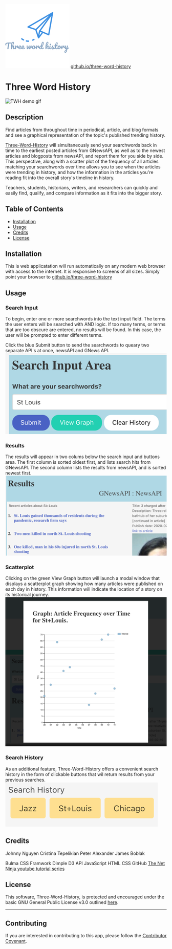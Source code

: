 ![TWH logo](./assets/TWHlogo.png)
[github.io/three-word-history](https//nguyenjohnnyt.github.io/three-word-history)

# Three Word History
![TWH demo gif](./assets/demo-assets/TWH_demo.gif)

## Description

Find articles from throughout time in periodical, article, and blog formats and see a graphical representation of the topic's published trending history.

[Three-Word-History](https//nguyenjohnnyt.github.io/three-word-history) will simultaneously send your searchwords back in time to the earliest posted articles from GNewsAPI, as well as to the newest articles and blogposts from newsAPI, and report them for you side by side.  This perspective, along with a scatter plot of the frequency of all articles matching your searchwords over time allows you to see when the articles were trending in history, and how the information in the articles you're reading fit into the overall story's timeline in history.

Teachers, students, historians, writers, and researchers can quickly and easily find, qualify, and compare information as it fits into the bigger story.  


## Table of Contents

* [Installation](#installation)
* [Usage](#usage)
* [Credits](#credits)
* [License](#license)


## Installation

This is web applicatation will run automatically on any modern web browser with access to the internet.  It is responsive to screens of all sizes.  Simply point your browser to [github.io/three-word-history](https//nguyenjohnnyt.github.io/three-word-history)


## Usage 
### Search Input

To begin, enter one or more searchwords into the text input field.  The terms the user enters will be searched with AND logic.  If too many terms, or terms that are too obscure are entered, no results will be found.  In this case, the user will be prompted to enter different terms.

Click the blue Submit button to send the searchwords to queary two separate API's at once, newsAPI and GNews API.
![Search Input Area image](./assets/demo-assets/TWH_search.png)

### Results

The results will appear in two colums below the search input and buttons area.  The first column is sorted oldest first, and lists search hits from GNewsAPI.  The second column lists the results from newsAPI, and is sorted newest first.
![Results image](./assets/demo-assets/TWH_results.png)

### Scatterplot
Clicking on the green View Graph button will launch a modal window that displays a scatterplot graph showing how many articles were published on each day in history.  This information will indicate the location of a story on its historical journey.
![Graph Modal image](./assets/demo-assets/TWH_graph-modal.png)

### Search History
As an additional feature, Three-Word-History offers a convenient search history in the form of clickable buttons that wil return results from your previous searches.
![Graph Modal image](./assets/demo-assets/TWH_history.png)



## Credits

Johnny Nguyen
Cristina Tepelikian
Peter Alexander
James Boblak

Bulma CSS Framwork
Dimple D3 API
JavaScript
HTML
CSS
GitHub
[The Net Ninja youtube tutorial series](https://www.youtube.com/channel/UCW5YeuERMmlnqo4oq8vwUpg)


## License

This software, Three-Word-History, is protected and encouraged under the basic GNU General Public License v3.0 outlined [here](./COPYING.rtf).

---

## Contributing
If you are interested in contributing to this app, please follow the [Contributor Covenant](https://www.contributor-covenant.org/).